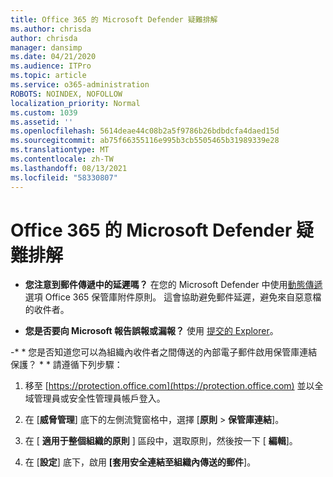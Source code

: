 ```yaml
---
title: Office 365 的 Microsoft Defender 疑難排解
ms.author: chrisda
author: chrisda
manager: dansimp
ms.date: 04/21/2020
ms.audience: ITPro
ms.topic: article
ms.service: o365-administration
ROBOTS: NOINDEX, NOFOLLOW
localization_priority: Normal
ms.custom: 1039
ms.assetid: ''
ms.openlocfilehash: 5614deae44c08b2a5f9786b26bdbdcfa4daed15d
ms.sourcegitcommit: ab75f66355116e995b3cb5505465b31989339e28
ms.translationtype: MT
ms.contentlocale: zh-TW
ms.lasthandoff: 08/13/2021
ms.locfileid: "58330807"
---
```

# <a name="troubleshooting-microsoft-defender-for-office-365"></a>Office 365 的 Microsoft Defender 疑難排解

- **您注意到郵件傳遞中的延遲嗎？** 在您的 Microsoft Defender 中使用[動態傳遞](https://docs.microsoft.com/microsoft-365/security/office-365-security/dynamic-delivery-and-previewing)選項 Office 365 保管庫附件原則。 這會協助避免郵件延遲，避免來自惡意檔的收件者。

- **您是否要向 Microsoft 報告誤報或漏報？** 使用 [提交的 Explorer](https://protection.office.com/reportsubmission)。

-* * 您是否知道您可以為組織內收件者之間傳送的內部電子郵件啟用保管庫連結保護？ * * 請遵循下列步驟：

  1. 移至 [https://protection.office.com](https://protection.office.com) 並以全域管理員或安全性管理員帳戶登入。

  2. 在 [**威脅管理**] 底下的左側流覽窗格中，選擇 [**原則** \> **保管庫連結**]。

  3. 在 [ **適用于整個組織的原則** ] 區段中，選取原則，然後按一下 [ **編輯**]。

  4. 在 [**設定**] 底下，啟用 **[套用安全連結至組織內傳送的郵件**]。
